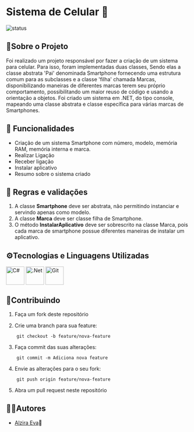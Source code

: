 # Sistema de Celular 📱
![status](https://img.shields.io/badge/status-%20concluido-green)

## 📝Sobre o Projeto
 Foi realizado um projeto responsável por fazer a criação de um sistema para celular. Para isso, foram implementadas duas classes, Sendo elas a classe abstrata 'Pai' denominada Smartphone fornecendo uma estrutura comum para as subclasses e a classe 'filha' chamada Marcas, disponibilizando maneiras de diferentes marcas terem seu próprio comportamento, possibilitando um maior reuso de código e usando a orientação a objetos. Foi criado um sistema em .NET, do tipo console, mapeando uma classe abstrata e classe específica para várias marcas de Smartphones.

## 🔄 Funcionalidades
- Criação de um sistema Smartphone com número, modelo, memória RAM, memória interna e marca.
- Realizar Ligação
- Receber ligação
- Instalar aplicativo
- Resumo sobre o sistema criado

## 📌 Regras e validações
1. A classe **Smartphone** deve ser abstrata, não permitindo instanciar e servindo apenas como modelo.
2. A classe **Marca** deve ser classe filha de Smartphone.
3. O método **InstalarAplicativo** deve ser sobrescrito na classe Marca, pois cada marca de smartphone possue diferentes maneiras de instalar um aplicativo.

## ⚙Tecnologias e Linguagens Utilizadas
<div>
<img align="center" src="https://cdn.jsdelivr.net/gh/devicons/devicon/icons/csharp/csharp-original.svg" 
title="C#"  width="50" height="50"/>
<img align="center" src="https://cdn.jsdelivr.net/gh/devicons/devicon/icons/dotnetcore/dotnetcore-original.svg" 
title=".Net"  width="50" height="50"/>
<img align="center" src="https://cdn.jsdelivr.net/gh/devicons/devicon/icons/git/git-plain-wordmark.svg" 
title="Git" width="50" height="50"/>
</div>          

## 🤝Contribuindo

1. Faça um fork deste repositório

2. Crie uma branch para sua feature:

```
    git checkout -b feature/nova-feature
```
3. Faça commit das suas alterações:

```
    git commit -m Adiciona nova feature
```
    
4. Envie as alterações para o seu fork:

```     
    git push origin feature/nova-feature
``` 
 
5. Abra um pull request neste repositório

## 👩‍💻Autores

- [Alzira Eva](https://github.com/AlziraEva)👩

